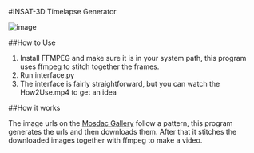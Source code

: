 #INSAT-3D Timelapse Generator

![image](demos/demo1.gif)

##How to Use

1. Install FFMPEG and make sure it is in your system path, this program uses ffmpeg to stitch together the frames.
2. Run interface.py
3. The interface is fairly straightforward, but you can watch the How2Use.mp4 to get an idea

##How it works

The image urls on the [Mosdac Gallery](https://www.mosdac.gov.in/gallery/index.html) follow a pattern, this program
generates the urls and then downloads them. After that it stitches the downloaded images together with ffmpeg to make a video.